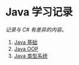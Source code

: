 # Java 学习记录
*记录与 C# 有差异的内容。*
1. [Java 基础](./docs/基础.md)
2. [Java OOP](./docs/OOP.md)
3. [Java 类型系统](./docs/类型系统.md)

